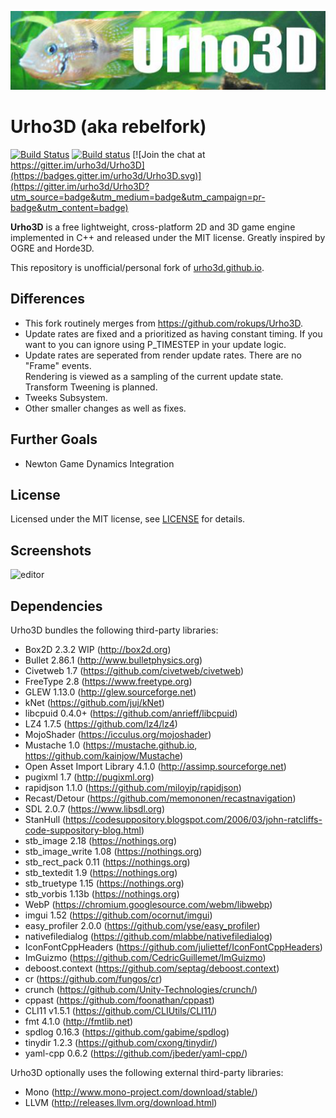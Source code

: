 ![Urho3D logo](https://raw.githubusercontent.com/urho3d/Urho3D/master/bin/Data/Textures/LogoLarge.png)

# Urho3D (aka rebelfork)

[![Build Status](https://travis-ci.org/rokups/Urho3D.svg?branch=master)](https://travis-ci.org/rokups/Urho3D) [![Build status](https://ci.appveyor.com/api/projects/status/9b57do8manc0bfsq/branch/master?svg=true)](https://ci.appveyor.com/project/rokups/urho3d/branch/master) [![Join the chat at https://gitter.im/urho3d/Urho3D](https://badges.gitter.im/urho3d/Urho3D.svg)](https://gitter.im/urho3d/Urho3D?utm_source=badge&utm_medium=badge&utm_campaign=pr-badge&utm_content=badge)

**Urho3D** is a free lightweight, cross-platform 2D and 3D game engine implemented in C++ and released under the MIT license. Greatly inspired by OGRE and Horde3D.

This repository is unofficial/personal fork of [urho3d.github.io](http://urho3d.github.io/).

## Differences
- This fork routinely merges from https://github.com/rokups/Urho3D.
- Update rates are fixed and a prioritized as having constant timing.  If you want to you can ignore using P_TIMESTEP in your update logic.
- Update rates are seperated from render update rates. There are no "Frame" events.  
  Rendering is viewed as a sampling of the current update state.  Transform Tweening is planned.
- Tweeks Subsystem.
- Other smaller changes as well as fixes.

## Further Goals
- Newton Game Dynamics Integration



## License

Licensed under the MIT license, see [LICENSE](https://github.com/urho3d/Urho3D/blob/master/LICENSE) for details.

## Screenshots

![editor](https://user-images.githubusercontent.com/19151258/39086563-0c1fef1e-459c-11e8-86a8-9304e8af82d1.png)

## Dependencies

Urho3D bundles the following third-party libraries:
- Box2D 2.3.2 WIP (http://box2d.org)
- Bullet 2.86.1 (http://www.bulletphysics.org)
- Civetweb 1.7 (https://github.com/civetweb/civetweb)
- FreeType 2.8 (https://www.freetype.org)
- GLEW 1.13.0 (http://glew.sourceforge.net)
- kNet (https://github.com/juj/kNet)
- libcpuid 0.4.0+ (https://github.com/anrieff/libcpuid)
- LZ4 1.7.5 (https://github.com/lz4/lz4)
- MojoShader (https://icculus.org/mojoshader)
- Mustache 1.0 (https://mustache.github.io, https://github.com/kainjow/Mustache)
- Open Asset Import Library 4.1.0 (http://assimp.sourceforge.net)
- pugixml 1.7 (http://pugixml.org)
- rapidjson 1.1.0 (https://github.com/miloyip/rapidjson)
- Recast/Detour (https://github.com/memononen/recastnavigation)
- SDL 2.0.7 (https://www.libsdl.org)
- StanHull (https://codesuppository.blogspot.com/2006/03/john-ratcliffs-code-suppository-blog.html)
- stb_image 2.18 (https://nothings.org)
- stb_image_write 1.08 (https://nothings.org)
- stb_rect_pack 0.11 (https://nothings.org)
- stb_textedit 1.9 (https://nothings.org)
- stb_truetype 1.15 (https://nothings.org)
- stb_vorbis 1.13b (https://nothings.org)
- WebP (https://chromium.googlesource.com/webm/libwebp)
- imgui 1.52 (https://github.com/ocornut/imgui)
- easy_profiler 2.0.0 (https://github.com/yse/easy_profiler)
- nativefiledialog (https://github.com/mlabbe/nativefiledialog)
- IconFontCppHeaders (https://github.com/juliettef/IconFontCppHeaders)
- ImGuizmo (https://github.com/CedricGuillemet/ImGuizmo)
- deboost.context (https://github.com/septag/deboost.context)
- cr (https://github.com/fungos/cr)
- crunch (https://github.com/Unity-Technologies/crunch/)
- cppast (https://github.com/foonathan/cppast)
- CLI11 v1.5.1 (https://github.com/CLIUtils/CLI11/)
- fmt 4.1.0 (http://fmtlib.net)
- spdlog 0.16.3 (https://github.com/gabime/spdlog)
- tinydir 1.2.3 (https://github.com/cxong/tinydir/)
- yaml-cpp 0.6.2 (https://github.com/jbeder/yaml-cpp/)

Urho3D optionally uses the following external third-party libraries:
- Mono (http://www.mono-project.com/download/stable/)
- LLVM (http://releases.llvm.org/download.html)
